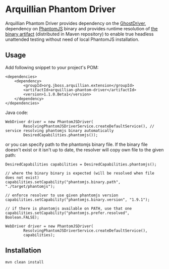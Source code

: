 # Arquillian Phantom Driver

Arquillian Phantom Driver provides dependency on the [GhostDriver](https://github.com/detro/ghostdriver), dependency on [PhantomJS](http://phantomjs.org/) binary and provides runtime resolution of [the binary artifact](https://github.com/qa/arquillian-phantom-binary) (distributed in Maven repository) to enable true headless unattended testing without need of local PhantomJS installation.

## Usage

Add following snippet to your project's POM:

    <dependencies>
        <dependency>
            <groupId>org.jboss.arquillian.extension</groupId>
            <artifactId>arquillian-phantom-driver</artifactId>
            <version>1.1.0.Beta1</version>
        </dependency>
    </dependencies>

Java code:

    WebDriver driver = new PhantomJSDriver(
            ResolvingPhantomJSDriverService.createDefaultService(), // service resolving phantomjs binary automatically
            DesiredCapabilities.phantomjs());

or you can specify path to the phantomjs binary file. If the binary file doesn't exist or it isn't up to date,
the resolver will copy own file to the given path:

    DesiredCapabilities capabilities = DesiredCapabilities.phantomjs();

    // where the binary binary is expected (will be resolved when file does not exist)
    capabilities.setCapability("phantomjs.binary.path", "./target/phantomjs");

    // enforce resolver to use given phantomjs version
    capabilities.setCapability("phantomjs.binary.version", "1.9.1");

    // if there is phantomjs available on PATH, use that one
    capabilities.setCapability("phantomjs.prefer.resolved", Boolean.FALSE);

    WebDriver driver = new PhantomJSDriver(
            ResolvingPhantomJSDriverService.createDefaultService(),
            capabilities);

## Installation

    mvn clean install
